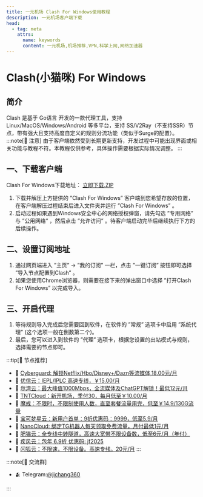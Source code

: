 ```yaml
---
title: 一元机场 Clash For Windows使用教程
description: 一元机场客户端下载
head:
  - tag: meta
    attrs:
      name: keywords
      content: 一元机场,机场推荐,VPN,科学上网,网络加速器
---
```

# Clash(小猫咪) For Windows
## 简介
Clash 是基于 Go语言 开发的一款代理工具，支持 Linux/MacOS/Windows/Android 等多平台，支持 SS/V2Ray（不支持SSR）节点，带有强大且支持高度自定义的规则分流功能（类似于Surge的配置）。
:::note[📝 注意]
由于客户端依然受到长期更新支持，开发过程中可能出现界面或相关功能与教程不符。本教程仅供参考，具体操作需要根据实际情况调整。
:::
## 一、下载客户端
Clash For Windows下载地址：
[立即下载.ZIP](https://cmhk.node-is.green/d/root/clash_for_windows_x64_cn.zip)
1. 下载并解压上方提供的 ”Clash For Windows” 客户端到您希望存放的位置，在客户端解压过程结束后进入文件夹并运行 ”Clash For Windows” 。
2. 启动过程如果遇到Windows安全中心的网络授权弹窗，请先勾选 ”专用网络” 与 ”公用网络” ，然后点击 ”允许访问” 。待客户端启动完毕后继续执行下方的后续操作。
## 二、设置订阅地址
1. 通过网页端进入 ”主页” -> ”我的订阅” 一栏，点击 ”一键订阅” 按钮即可选择 ”导入节点配置到Clash” 。
2. 如果您使用Chrome浏览器，则需要在接下来的弹出窗口中选择 ”打开Clash For Windows” 以完成导入。
## 三、开启代理
1. 等待规则导入完成后您需要回到软件，在软件的 ”常规” 选项卡中启用 ”系统代理” (这个选项一般在倒数第二个)。
2. 最后，您可以进入到软件的 ”代理” 选项卡，根据您设置的出站模式与规则，选择需要的节点即可。


:::tip[🎉 节点推荐]
- 🚀 [Cyberguard: 解锁Netflix/Hbo/Disney+/Dazn等流媒体,18.00元/月](https://www.cyberguard.best/#/register?code=XsreC0T5)<br>
- 🚀 [优信云：IEPL/IPLC 高速专线，￥15.00/月](https://www.优信云.com/#/register?code=JRtE5uIV)<br>
- 🚀 [尔湾云：最大峰值1000Mbps，全流媒体及ChatGPT解锁！最低12元/月](https://erwan6.net/auth/register?code=BoObCd)<br>
- 🚀 [TNTCloud：新开机场，季付30，每月低至￥10.00/月](https://haibing822.tntvipaff.cc/#/register?code=GtjJVgml)<br>
- 🚀 [魔戒：不限时，不限制使用人数，直至套餐流量用完，低至￥14.9/130G流量](https://mojie.app/#/register?code=sSdtPtLo)<br>
- 🚀 [宝可梦星云：新用户首单：9折优惠码：9999，低至5.9/月 ](https://a.suola.link/pokemon)<br>
- 🚀 [NanoCloud: 绑定TG机器人每天领取免费流量，月付最低1元/月](https://edu.uodoo.bid/auth/register?code=JMiOQDHf)<br>
- 🚀 [肥猫云：全专线中转隧道，高速大宽带不限设备数，低至6元/月（年付）](https://fchb1188.fcvipaff.cc/register?aff=X1vZd2wf)<br>
- 🚀 [疾风云：包年 6.9折 优惠码: jf2025](https://homes.tr25.cn?code=ReCm)<br>
- 🚀 [闪狐云：不限速，不限设备。高速专线。20元/月](https://inv02.ffaff.cc/register?aff=WQApz2pv)
:::

:::note[💬 交流群]

- 🫂 Telegram:[@jichang360](https://t.me/jichang360)

:::